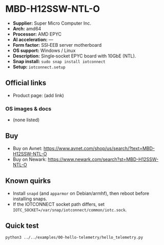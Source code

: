 # MBD-H12SSW-NTL-O

- **Supplier:** Super Micro Computer  Inc.
- **Arch:** amd64
- **Processor:** AMD EPYC
- **AI acceleration:** —
- **Form factor:** SSI‑EEB server motherboard
- **OS support:** Windows / Linux
- **Description:** Single‑socket EPYC board with 10GbE (NTL).
- **Snap install:** `sudo snap install iotconnect`
- **Setup:** `iotconnect.setup`

## Official links
- Product page: (add link)

### OS images & docs
- (none listed)

## Buy
- Buy on Avnet: https://www.avnet.com/shop/us/search/?text=MBD-H12SSW-NTL-O
- Buy on Newark: https://www.newark.com/search?st=MBD-H12SSW-NTL-O

## Known quirks
- Install `snapd` (and `apparmor` on Debian/armhf), then reboot before installing snaps.
- If the IOTCONNECT socket path differs, set `IOTC_SOCKET=/var/snap/iotconnect/common/iotc.sock`.

## Quick test
```bash
python3 ../../examples/00-hello-telemetry/hello_telemetry.py
```
